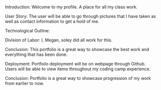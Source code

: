 Introduction:
Welcome to my profile. A place for all my class work. 

User Story:
The user will be able to go through pictures that I have taken as well as contact information to get a hold of me.  

Technological Outline:


Division of Labor:
I, Megan, soley did all work for this.  

Conclusion:
This portfolio is a great way to showcase the best work and everything that has been done. 

Deployment:
Portfoilo deployment will be on webpage through Github. Users will be able to view items throughout my coding camp experience. 

Conclusion:
Portfolio is a great way to showcase progression of my work from earlier to now. 